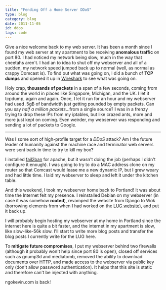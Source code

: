 ```yaml
---
title: "Fending Off a Home Server DDoS"
type: blog
category: blog
date: 2011-11-05
id: ddos
tags: code
---
```


Give a nice welcome back to my web server. It has been a month since I found my
web server at my apartment to be receiving **anomalous traffic** on port 80. I
had noticed my network being slow, much in the way that cheetahs aren't. I had
an to idea to shut off my webserver and all of a sudden, my network speed
jumped back up to normal (well, as normal as crappy Comcast is). To find out
what was going on, I did a bunch of **TCP dumps** and opened it up in
[Wireshark][wireshark] to see what was going on.

Holy crap, **thousands of packets** in a span of a few seconds, coming from around
the world in places like Singapore, Michigan, and the UK. I let it tcpdump,
again and again. Once, I let it run for an hour and my webserver had used .5gB
of bandwidth just getting pounded by empty packets. Can you say *half a million
packets*...from a single source? I was in a frenzy trying to drop these IPs
from my iptables, but like crazed ants, more and more just kept on coming. Even
weirder, my webserver was responding and sending a lot of packets to Google.

---

Was I some sort of high-profile target for a *DDoS* attack? Am I the future
leader of humanity against the machine race and terminator web servers were
sent back in time to try to kill my box?

I installed [fail2ban][f2b] for apache, but it wasn't doing the job (perhaps I
didn't configure it enough). I was going to try to do a MAC address clone on my
router so that Comcast would lease me a new dynamic IP, but I grew weary and
had little time.  I laid my webserver to sleep and left it under the kitchen
table.

And this weekend, I took my webserver home back to Portland! It was about time
the Internet felt my presence. I reinstalled Debian on my webserver (in case it
was somehow **rooted**), revamped the website from Django to Wok (borrowing
elements from when I had worked on the [LUG website][lug]), and put it back up.

I will probably begin hosting my webserver at my home in Portland since the
internet here is quite a bit faster, and the internet in my apartment is slow,
like slow-like-56k slow. I'll start to write more blog posts and transfer the
blog posts I currently write for the LUG here.

To **mitigate future compromises**, I put my webserver behind two firewalls
(although it probably won't help since port 80 is open), closed off services
such as gnump3d and mediatomb, removed the ability to download documents over
HTTP, and made access to the webserver via public key only (don't allow
password authentication). It helps that this site is static and therefore can't
be injected with anything.

ngokevin.com is back!

[wireshark]:http://wireshark.org
[f2b]:http://fail2ban.org
[lug]:http://lug.oregonstate.edu
